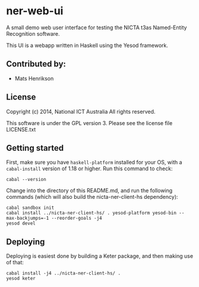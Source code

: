 ner-web-ui
==========

A small demo web user interface for testing the NICTA t3as Named-Entity Recognition software.

This UI is a webapp written in Haskell using the Yesod framework.


## Contributed by:

- Mats Henrikson


## License

Copyright (c) 2014, National ICT Australia
All rights reserved.

This software is under the GPL version 3.
Please see the license file LICENSE.txt


## Getting started

First, make sure you have `haskell-platform` installed for your OS, with a `cabal-install` version of 1.18 or higher. Run this command to check:

    cabal --version

Change into the directory of this README.md, and run the following commands (which will also build the nicta-ner-client-hs dependency):

    cabal sandbox init
    cabal install ../nicta-ner-client-hs/ . yesod-platform yesod-bin --max-backjumps=-1 --reorder-goals -j4
    yesod devel


## Deploying

Deploying is easiest done by building a Keter package, and then making use of that:

    cabal install -j4 ../nicta-ner-client-hs/ .
    yesod keter

